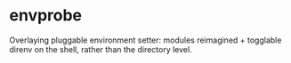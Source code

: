# envprobe
Overlaying pluggable environment setter: modules reimagined + togglable direnv on the shell, rather than the directory level.
